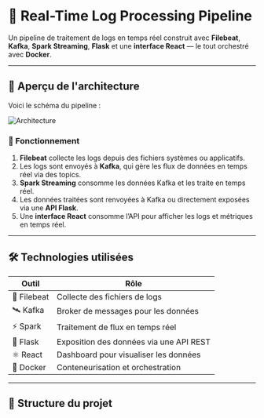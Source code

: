 # 🚀 Real-Time Log Processing Pipeline

Un pipeline de traitement de logs en temps réel construit avec **Filebeat**, **Kafka**, **Spark Streaming**, **Flask** et une **interface React** — le tout orchestré avec **Docker**.

---

## 🧭 Aperçu de l'architecture

Voici le schéma du pipeline :

![Architecture](./publish%20(2).png)

### 🔄 Fonctionnement

1. **Filebeat** collecte les logs depuis des fichiers systèmes ou applicatifs.
2. Les logs sont envoyés à **Kafka**, qui gère les flux de données en temps réel via des topics.
3. **Spark Streaming** consomme les données Kafka et les traite en temps réel.
4. Les données traitées sont renvoyées à Kafka ou directement exposées via une **API Flask**.
5. Une **interface React** consomme l’API pour afficher les logs et métriques en temps réel.

---

## 🛠️ Technologies utilisées

| Outil         | Rôle                                    |
|---------------|-----------------------------------------|
| 📝 Filebeat    | Collecte des fichiers de logs           |
| 🛰️ Kafka       | Broker de messages pour les données      |
| ⚡ Spark       | Traitement de flux en temps réel        |
| 🐍 Flask       | Exposition des données via une API REST |
| ⚛️ React       | Dashboard pour visualiser les données    |
| 🐳 Docker      | Conteneurisation et orchestration       |

---

## 📂 Structure du projet

